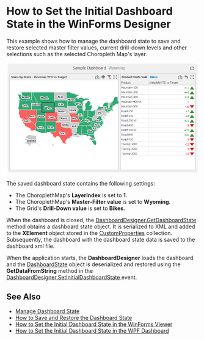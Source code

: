 # How to Set the Initial Dashboard State in the WinForms Designer

This example shows how to manage the dashboard state to save and restore selected master filter values, current drill-down levels and other selections such as the selected Choropleth Map's layer.

![](/image.png)

The saved dashboard state contains the following settings:

- The ChoroplethMap's **LayerIndex** is set to **1**.
- The ChoroplethMap's **Master-Filter value** is set to **Wyoming**.
- The Grid's **Drill-Down value** is set to **Bikes**.

When the dashboard is closed, the [DashboardDesigner.GetDashboardState](https://docs.devexpress.com/Dashboard/DevExpress.DashboardWin.DashboardDesigner.GetDashboardState) method obtains a dashboard state object. It is serialized to XML and added to the **XElement** object stored in the [CustomProperties](https://docs.devexpress.com/Dashboard/DevExpress.DashboardCommon.Dashboard.CustomProperties) collection. Subsequently, the dashboard with the dashboard state data is saved to the dashboard xml file.

When the application starts, the **DashboardDesigner** loads the dashboard and the [DashboardState](https://docs.devexpress.com/Dashboard/DevExpress.DashboardCommon.DashboardState) object is deserialized and restored using the **GetDataFromString** method in the [DashboardDesigner.SetInitialDashboardState ](https://docs.devexpress.com/Dashboard/DevExpress.DashboardWin.DashboardDesigner.SetInitialDashboardState) event.

## See Also

- [Manage Dashboard State](https://docs.devexpress.com/Dashboard/400730)
- [How to Save and Restore the Dashboard State](https://github.com/DevExpress-Examples/winforms-dashboard-save-restore-dashboard-state)
- [How to Set the Initial Dashboard State in the WinForms Viewer](https://github.com/DevExpress-Examples/winforms-viewer-save-and-apply-dashboard-state)
- [How to Set the Initial Dashboard State in the WPF Dashboard](https://github.com/DevExpress-Examples/wpf-dashboard-how-to-set-initial-dashboard-state)
